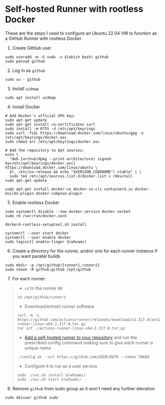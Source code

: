 # Self-hosted Runner with rootless Docker

These are the steps I used to configure an Ubuntu 22.04 VM to function as a GitHub Runner with rootless Docker.

1. Create GitHub user
```shell
sudo useradd -m -G sudo -s $(which bash) github
sudo passwd github
```

2. Log in as `github`
```shell
sudo su - github
```

3. Install `uidmap`
```shell
sudo apt install uidmap
```

4. Install Docker
```shell
# Add Docker's official GPG key:
sudo apt-get update
sudo apt-get install ca-certificates curl
sudo install -m 0755 -d /etc/apt/keyrings
sudo curl -fsSL https://download.docker.com/linux/ubuntu/gpg -o /etc/apt/keyrings/docker.asc
sudo chmod a+r /etc/apt/keyrings/docker.asc

# Add the repository to Apt sources:
echo \
  "deb [arch=$(dpkg --print-architecture) signed-by=/etc/apt/keyrings/docker.asc] https://download.docker.com/linux/ubuntu \
  $(. /etc/os-release && echo "$VERSION_CODENAME") stable" | \
  sudo tee /etc/apt/sources.list.d/docker.list > /dev/null
sudo apt-get update

sudo apt-get install docker-ce docker-ce-cli containerd.io docker-buildx-plugin docker-compose-plugin
```

5. Enable rootless Docker
```shell
sudo systemctl disable --now docker.service docker.socket
sudo rm /var/run/docker.sock

dockerd-rootless-setuptool.sh install

systemctl --user start docker
systemctl --user enable docker
sudo loginctl enable-linger $(whoami)
```

6. Create a directory for the runner, and/or one for each runner instance if you want parallel builds
```shell
sudo mkdir -p /opt/github/{runner1,runner2}
sudo chown -R github:github /opt/github
```

7. For each runner:
>   -  `cd` to the runner dir
> ```shell
> cd /opt/github/runner1
> ```
>   - Download/extract runner software
> ```shell
> curl -O -L https://github.com/actions/runner/releases/download/v2.317.0/actions-runner-linux-x64-2.317.0.tar.gz
> tar xzf ./actions-runner-linux-x64-2.317.0.tar.gz
> ```
>   -  [Add a self-hosted runner to your repository](https://docs.github.com/en/actions/hosting-your-own-runners/managing-self-hosted-runners/adding-self-hosted-runners#adding-a-self-hosted-runner-to-a-repository) and run the prescribed config command *making sure to give each runner a unique name*
> ```shell
> ./config.sh --url https://github.com/USER/REPO --token TOKEN
> ```
>   - Configure it to run as a user service
> ```shell
> sudo ./svc.sh install $(whoami)
> sudo ./svc.sh start $(whoami)
> ```

8. Remove `github` from sudo group as it won't need any further elevation
```shell
sudo deluser github sudo
```